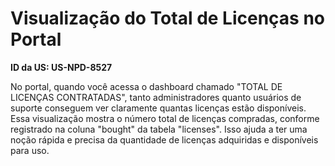 # Visualização do Total de Licenças no Portal  

**ID da US: US-NPD-8527**  

No portal, quando você acessa o dashboard chamado "TOTAL DE LICENÇAS CONTRATADAS", tanto administradores quanto usuários de suporte conseguem ver claramente quantas licenças estão disponíveis. Essa visualização mostra o número total de licenças compradas, conforme registrado na coluna "bought" da tabela "licenses". Isso ajuda a ter uma noção rápida e precisa da quantidade de licenças adquiridas e disponíveis para uso.